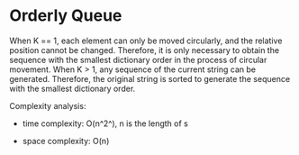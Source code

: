 # Orderly Queue

When K == 1, each element can only be moved circularly, and the relative position cannot be changed. Therefore, it is only necessary to obtain the sequence with the smallest dictionary order in the process of circular movement. 
When K > 1, any sequence of the current string can be generated. Therefore, the original string is sorted to generate the sequence with the smallest dictionary order.

Complexity analysis:
- time complexity: O(n^2^), n is  the length of s

- space complexity: O(n)

